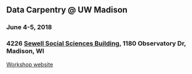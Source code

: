 ## Data Carpentry @ UW Madison
### June 4-5, 2018
### 4226 [Sewell Social Sciences Building](http://map.wisc.edu/s/7zjzjuyg), 1180 Observatory Dr, Madison, WI


[Workshop website](https://uw-madison-aci.github.io/2018-06-04-uwmadison-dc/)
